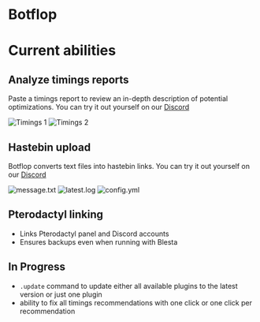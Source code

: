# Botflop

# Current abilities
## Analyze timings reports
Paste a timings report to review an in-depth description of potential optimizations. You can try it out yourself on our [Discord](https://discord.gg/zsz3PzT)

![Timings 1](https://i.imgur.com/MT6ScnL.png)
![Timings 2](https://i.imgur.com/2ApteF5.png)

## Hastebin upload
Botflop converts text files into hastebin links. You can try it out yourself on our [Discord](https://discord.gg/zsz3PzT)

![message.txt](https://i.imgur.com/JAuL3zy.png)
![latest.log](https://i.imgur.com/AoZGQRi.png)
![config.yml](https://i.imgur.com/qovRot8.png)

## Pterodactyl linking
* Links Pterodactyl panel and Discord accounts
* Ensures backups even when running with Blesta

## In Progress
* `.update` command to update either all available plugins to the latest version or just one plugin
* ability to fix all timings recommendations with one click or one click per recommendation
